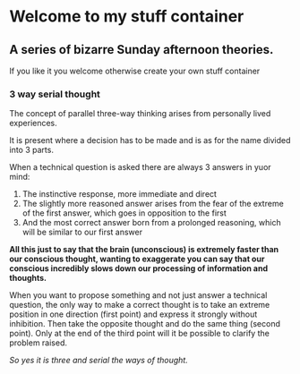 # Welcome to my stuff container
## A series of bizarre Sunday afternoon theories.

If you like it you welcome otherwise create your own stuff container 

### 3 way serial thought
The concept of parallel three-way thinking arises from personally lived experiences.

It is present where a decision has to be made and is as for the name divided into 3 parts.

When a technical question is asked there are always 3 answers in yuor mind:

1. The instinctive response, more immediate and direct
2. The slightly more reasoned answer arises from the fear of the extreme of the first answer, which goes in opposition to the first
3. And the most correct answer born from a prolonged reasoning, which will be similar to our first answer

__All this just to say that the brain (unconscious) is extremely faster than our conscious thought, wanting to exaggerate you can say that our conscious incredibly slows down our processing of information and thoughts.__

When you want to propose something and not just answer a technical question, the only way to make a correct thought is to take an extreme position in one direction (first point) and express it strongly without inhibition. Then take the opposite thought and do the same thing (second point). Only at the end of the third point will it be possible to clarify the problem raised.

_So yes it is three and serial the ways of thought._
